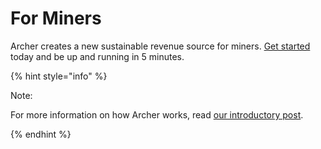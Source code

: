 # For Miners

Archer creates a new sustainable revenue source for miners.  [Get started](./getting-started/) today and be up and running in 5 minutes.

{% hint style="info" %}

Note:  

For more information on how Archer works, read [our introductory post](https://medium.com/archer-dao/introducing-archer-66f20d2cc425).

{% endhint %}
